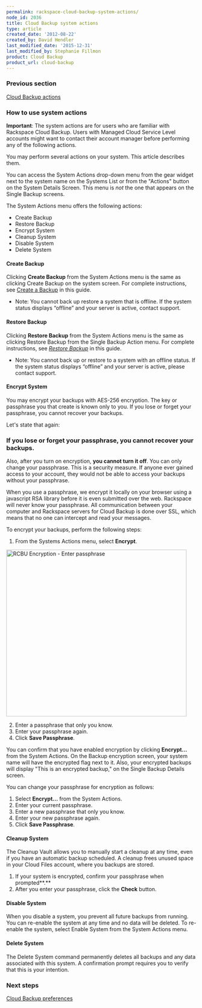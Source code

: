 ```yaml
---
permalink: rackspace-cloud-backup-system-actions/
node_id: 2036
title: Cloud Backup system actions
type: article
created_date: '2012-08-22'
created_by: David Hendler
last_modified_date: '2015-12-31'
last_modified_by: Stephanie Fillmon
product: Cloud Backup
product_url: cloud-backup
---
```


### Previous section

[Cloud Backup
actions](/how-to/rackspace-cloud-backup-backup-actions-0)

### How to use system actions

**Important**: The system actions are for users who are familiar with
Rackspace Cloud Backup. Users with Managed Cloud Service Level accounts
might want to contact their account manager before performing any of the
following actions.

You may perform several actions on your system. This article describes
them.

You can access the System Actions drop-down menu from the gear widget
next to the system name on the Systems List or from the "Actions" button
on the System Details Screen. This menu is *not* the one that appears on
the Single Backup screens.

The System Actions menu offers the following actions:

-   Create Backup
-   Restore Backup
-   Encrypt System
-   Cleanup System
-   Disable System
-   Delete System


#### Create Backup

Clicking **Create Backup** from the System Actions menu is the same as
clicking Create Backup on the system screen. For complete instructions,
see [Create a
Backup](/how-to/rackspace-cloud-backup-create-a-backup-0)
in this guide.

-   Note: You cannot back up restore a system that is offline. If the
    system status displays &ldquo;offline&rdquo; and your server is active,
    contact support.


#### Restore Backup


Clicking **Restore Backup** from the System Actions menu is the same as
clicking Restore Backup from the Single Backup Action menu. For complete
instructions, see [*Restore
Backup*](/how-to/rackspace-cloud-backup-backup-actions-0)
in this guide.

-   Note: You cannot back up or restore to a system with an
    offline status. If the system status displays &ldquo;offline&rdquo; and your
    server is active, please contact support.

#### Encrypt System

You may encrypt your backups with AES-256 encryption. The key or
passphrase you that create is known only to you. If you lose or forget
your passphrase, you cannot recover your backups.

Let's state that again:

### If you lose or forget your passphrase, you cannot recover your backups.

Also, after you turn on encryption, **you cannot turn it off**. You can
only change your passphrase. This is a security measure. If anyone ever
gained access to your account, they would not be able to access your
backups without your passphrase.

When you use a passphrase, we encrypt it locally on your browser using a
javascript RSA library before it is even submitted over the web.
Rackspace will never know your passphrase. All communication between
your computer and Rackspace servers for Cloud Backup is done over SSL,
which means that no one can intercept and read your messages.

To encrypt your backups, perform the following steps:

1.  From the Systems Actions menu, select **Encrypt**.

<img src="https://8026b2e3760e2433679c-fffceaebb8c6ee053c935e8915a3fbe7.ssl.cf2.rackcdn.com/field/image/rcbu_begin_encryption.png" alt="RCBU Encryption - Enter passphrase" width="478" height="441" />

2.  Enter a passphrase that only you know.
3.  Enter your passphrase again.
4.  Click **Save Passphrase**.

You can confirm that you have enabled encryption by clicking
**Encrypt...** from the System Actions. On the Backup encryption screen,
your system name will have the encrypted flag next to it. Also, your
encrypted backups will display "This is an encrypted backup," on the
Single Backup Details screen.

You can change your passphrase for encryption as follows:

1.  Select **Encrypt...** from the System Actions.
2.  Enter your current passphrase.
3.  Enter a new passphrase that only you know.
4.  Enter your new passphrase again.
5.  Click **Save Passphrase**.

#### Cleanup System

The Cleanup Vault allows you to manually start a cleanup at any time,
even if you have an automatic backup scheduled. A cleanup frees unused
space in your Cloud Files account, where you backups are stored.

1.  If your system is encrypted, confirm your passphrase when
    prompted**.**
2.  After you enter your passphrase, click the **Check** button.

#### Disable System

When you disable a system, you prevent all future backups from running.
You can re-enable the system at any time and no data will be deleted. To
re-enable the system, select Enable System from the System Actions menu.

#### Delete System

The Delete System command permanently deletes all backups and any data
associated with this system. A confirmation prompt requires you to
verify that this is your intention.

### Next steps

[Cloud Backup preferences](/how-to/rackspace-cloud-backup-preferences-0)
